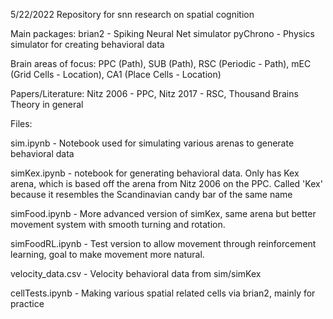 5/22/2022
Repository for snn research on spatial cognition

Main packages:
brian2 - Spiking Neural Net simulator
pyChrono - Physics simulator for creating behavioral data

Brain areas of focus:
PPC (Path),
SUB (Path),
RSC (Periodic - Path),
mEC (Grid Cells - Location),
CA1 (Place Cells - Location)

Papers/Literature:
Nitz 2006 - PPC,
Nitz 2017 - RSC,
Thousand Brains Theory in general

Files:

sim.ipynb - Notebook used for simulating various arenas to generate behavioral data

simKex.ipynb - notebook for generating behavioral data. Only has Kex arena, which is based off the arena from Nitz 2006 on the PPC. Called 'Kex' because it resembles the Scandinavian candy bar of the same name

simFood.ipynb - More advanced version of simKex, same arena but better movement system with smooth turning and rotation.

simFoodRL.ipynb - Test version to allow movement through reinforcement learning, goal to make movement more natural.

velocity_data.csv - Velocity behavioral data from sim/simKex

cellTests.ipynb - Making various spatial related cells via brian2, mainly for practice